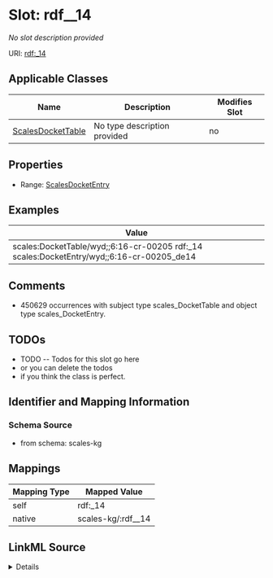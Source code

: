 

# Slot: rdf__14


_No slot description provided_





URI: [rdf:_14](http://www.w3.org/1999/02/22-rdf-syntax-ns#_14)



<!-- no inheritance hierarchy -->





## Applicable Classes

| Name | Description | Modifies Slot |
| --- | --- | --- |
| [ScalesDocketTable](../classes/ScalesDocketTable.md) | No type description provided |  no  |







## Properties

* Range: [ScalesDocketEntry](../classes/ScalesDocketEntry.md)






## Examples

| Value |
| --- |
| scales:DocketTable/wyd;;6:16-cr-00205 rdf:_14 scales:DocketEntry/wyd;;6:16-cr-00205_de14 |

## Comments

* 450629 occurrences with subject type scales_DocketTable and object type scales_DocketEntry.

## TODOs

* TODO -- Todos for this slot go here
* or you can delete the todos
* if you think the class is perfect.

## Identifier and Mapping Information







### Schema Source


* from schema: scales-kg




## Mappings

| Mapping Type | Mapped Value |
| ---  | ---  |
| self | rdf:_14 |
| native | scales-kg/:rdf__14 |




## LinkML Source

<details>
```yaml
name: rdf__14
description: No slot description provided
todos:
- TODO -- Todos for this slot go here
- or you can delete the todos
- if you think the class is perfect.
comments:
- 450629 occurrences with subject type scales_DocketTable and object type scales_DocketEntry.
examples:
- value: scales:DocketTable/wyd;;6:16-cr-00205 rdf:_14 scales:DocketEntry/wyd;;6:16-cr-00205_de14
from_schema: scales-kg
rank: 1000
slot_uri: rdf:_14
alias: rdf__14
domain_of:
- scales_DocketTable
range: scales_DocketEntry

```
</details>